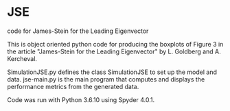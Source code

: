 # JSE
code for James-Stein for the Leading Eigenvector

This is object oriented python code for producing the boxplots of Figure 3 in the article "James-Stein for the Leading Eigenvector" by L. Goldberg and A. Kercheval.

SimulationJSE.py defines the class SimulationJSE to set up the model and data.
jse-main.py is the main program that computes and displays the performance metrics from the generated data.

Code was run with Python 3.6.10 using Spyder 4.0.1.

